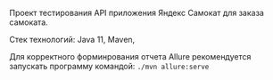 Проект тестирования API приложения Яндекс Самокат для заказа самоката.

Стек технологий:
Java 11, Maven, 

Для корректного форминрования отчета Allure рекомендуется запускать программу командой:
```./mvn allure:serve```